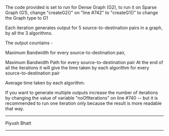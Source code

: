 The code provided is set to run for Dense Graph (G2), to run it on Sparse Graph (G1), change "createG2()" on "line #742" to "createG1()" to change the Graph type to G1



Each iteration generates output for 5 source-to-destination pairs in a graph, by all the 3 algorithms.



The output countains - 

Maximum Bandwidth for every source-to-destination pair, 

Maximum Bandwidth Path for every source-to-destination pair
At the end of all the iterations it will give the time taken by each algorithm for every source-to-destination pair

Average time taken by each algorithm.



If you want to generate multiple outputs increase the number of iterations by changing the value of variable "noOfIterations" on line #740 -- but it is recommended to run one iteration only because the result is more readable that way.

*********************************************
Piyush Bhatt
*********************************************
